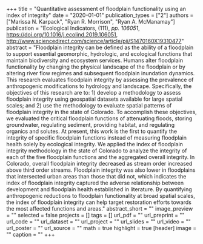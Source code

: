 +++
title = "Quantitative assessment of floodplain functionality using an index of integrity"
date = "2020-01-01"
publication_types = ["2"]
authors = ["Marissa N. Karpack", "Ryan R. Morrison", "Ryan A. McManamay"]
publication = "Ecological Indicators, (111), _pp. 106051_, https://doi.org/10.1016/j.ecolind.2019.106051, http://www.sciencedirect.com/science/article/pii/S1470160X19310477"
abstract = "Floodplain integrity can be defined as the ability of a floodplain to support essential geomorphic, hydrologic, and ecological functions that maintain biodiversity and ecosystem services. Humans alter floodplain functionality by changing the physical landscape of the floodplain or by altering river flow regimes and subsequent floodplain inundation dynamics. This research evaluates floodplain integrity by assessing the prevalence of anthropogenic modifications to hydrology and landscape. Specifically, the objectives of this research are to: 1) develop a methodology to assess floodplain integrity using geospatial datasets available for large spatial scales; and 2) use the methodology to evaluate spatial patterns of floodplain integrity in the state of Colorado. To accomplish these objectives, we evaluated the critical floodplain functions of attenuating floods, storing groundwater, regulating sediment, providing habitat, and regulating organics and solutes. At present, this work is the first to quantify the integrity of specific floodplain functions instead of measuring floodplain health solely by ecological integrity. We applied the index of floodplain integrity methodology in the state of Colorado to analyze the integrity of each of the five floodplain functions and the aggregated overall integrity. In Colorado, overall floodplain integrity decreased as stream order increased above third order streams. Floodplain integrity was also lower in floodplains that intersected urban areas than those that did not, which indicates the index of floodplain integrity captured the adverse relationship between development and floodplain health established in literature. By quantifying anthropogenic reductions to floodplain functionality at broad spatial scales, the index of floodplain integrity can help target restoration efforts towards the most affected functions and areas."
abstract_short = ""
image_preview = ""
selected = false
projects = []
tags = []
url_pdf = ""
url_preprint = ""
url_code = ""
url_dataset = ""
url_project = ""
url_slides = ""
url_video = ""
url_poster = ""
url_source = ""
math = true
highlight = true
[header]
image = ""
caption = ""
+++
